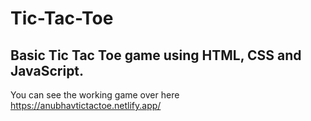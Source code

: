 # Tic-Tac-Toe
## Basic Tic Tac Toe game using HTML, CSS and JavaScript.

You can see the working game over here https://anubhavtictactoe.netlify.app/
